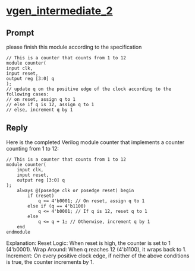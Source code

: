 # [vgen_intermediate_2](https://github.com/shailja-thakur/VGen/blob/main/prompts-and-testbenches/intermediate2/prompt3_counter.v)
## Prompt
please finish this module according to the specification
```
// This is a counter that counts from 1 to 12
module counter( 
input clk,
input reset,
output reg [3:0] q
); 
// update q on the positive edge of the clock according to the following cases:
// on reset, assign q to 1
// else if q is 12, assign q to 1
// else, increment q by 1 
```
## Reply
Here is the completed Verilog module counter that implements a counter counting from 1 to 12:
```
// This is a counter that counts from 1 to 12
module counter( 
    input clk,
    input reset,
    output reg [3:0] q
); 
    always @(posedge clk or posedge reset) begin
        if (reset) 
            q <= 4'b0001; // On reset, assign q to 1
        else if (q == 4'b1100) 
            q <= 4'b0001; // If q is 12, reset q to 1
        else 
            q <= q + 1; // Otherwise, increment q by 1
    end
endmodule
```
Explanation:
Reset Logic: When reset is high, the counter is set to 1 (4'b0001).
Wrap Around: When q reaches 12 (4'b1100), it wraps back to 1.
Increment: On every positive clock edge, if neither of the above conditions is true, the counter increments by 1.